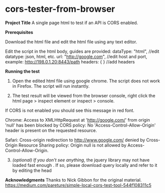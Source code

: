 # cors-tester-from-browser

__Project Title__
A single page html to test if an API is CORS enabled.

__Prerequisites__

Download the html file and edit the html file using any text editor.

Edit the script in the html body, guides are provided:
      dataType: "html",           //edit datatype: json, html, etc.
      url: "http://google.com",   //edit host and port, example: http://198.0.1.20:8443/path
      headers: {   }              //add headers  

__Running the test__

1) Open the edited html file using google chrome. The script does not work in Firefox. The script will run instantly.

2) The test result will be viewed from the browser console, right click the html page > inspect element or inspect > console.

If CORS is not enabled you should see this message in red font.

Chrome:
Access to XMLHttpRequest at 'http://google.com/' from origin 'null' has been blocked by CORS policy: No 'Access-Control-Allow-Origin' header is present on the requested resource.

Safari:
Cross-origin redirection to http://www.google.com/ denied by Cross-Origin Resource Sharing policy: Origin null is not allowed by Access-Control-Allow-Origin.

3) _(optional) If you don't see anything_, the jquery library may not have loaded fast enough . If so, please download query locally and refer to it by editing the head  <script src="https://ajax.googleapis.com/ajax/libs/jquery/3.4.0/jquery.min.js"></script>

__Acknowledgments__
Thanks to Nick Gibbon for the original material.
https://medium.com/pareture/simple-local-cors-test-tool-544f108311c5
